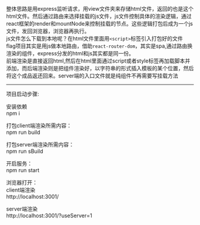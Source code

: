 整体思路是用express监听请求，用view文件夹来存储html文件，返回的也是这个html文件。然后通过路由来选择挂载的js文件，js文件控制具体的渲染逻辑，通过react框架的render和mountNode来控制挂载的节点。这些逻辑打包后成为一个js文件，发回浏览器，浏览器再执行。  
js文件怎么下载到本地呢？在html文件里面用`<script>`标签引入打包好的文件  
flag项目其实是用js做本地路由，借助`react-router-dom`，其实是spa,通过路由换渲染的组件，express分发的html和js其实都是同一份。  
前端渲染是直接返回html,然后在html里面通过script或者style标签再加载脚本并添加，而后端渲染则是把组件渲染好，以字符串的形式插入模板的某个位置，然后将这个成品返还回来。server端的入口文件就是纯组件不再需要写挂载方法  
***
项目启动步骤:   

安装依赖  
npm i  

打包client端渲染所需内容：  
npm run build  

打包server端渲染所需内容：  
npm run sBuild  

开启服务：  
npm run start

浏览器打开：  
client端渲染  
http://localhost:3001/   

server端渲染  
http://localhost:3001/?useServer=1   
